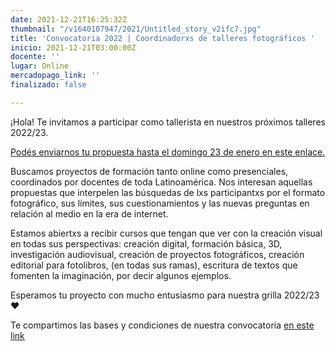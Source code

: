 ```yaml
---
date: 2021-12-21T16:25:32Z
thumbnail: "/v1640107947/2021/Untitled_story_v2ifc7.jpg"
title: 'Convocatoria 2022 | Coordinadorxs de talleres fotográficos '
inicio: 2021-12-21T03:00:00Z
docente: ''
lugar: Online
mercadopago_link: ''
finalizado: false

---
```

¡Hola! Te invitamos a participar como tallerista en nuestros próximos talleres 2022/23.

[Podés enviarnos tu propuesta hasta el domingo 23 de enero en este enlace.](https://docs.google.com/forms/d/16MHTkV2hQf3b5gYvByGTsnX_b0Xoz-BSEr_sRyiYzns/edit)

Buscamos proyectos de formación tanto online como presenciales, coordinados por docentes de toda Latinoamérica. Nos interesan aquellas propuestas que interpelen las búsquedas de lxs participantxs por el formato fotográfico, sus límites, sus cuestionamientos y las nuevas preguntas en relación al medio en la era de internet.

Estamos abiertxs a recibir cursos que tengan que ver con la creación visual en todas sus perspectivas: creación digital, formación básica, 3D, investigación audiovisual, creación de proyectos fotográficos, creación editorial para fotolibros, (en todas sus ramas), escritura de textos que fomenten la imaginación, por decir algunos ejemplos.

Esperamos tu proyecto con mucho entusiasmo para nuestra grilla 2022/23 ♥

Te compartimos las bases y condiciones de nuestra convocatoria [en este link](https://tinyurl.com/basesFreezer2022)     
